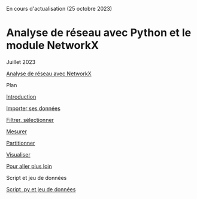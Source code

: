 En cours d'actualisation (25 octobre 2023)

# Analyse de réseau avec Python et le module NetworkX

Juillet 2023

[Analyse de réseau avec NetworkX](https://beauguitte.github.io/analyse-de-reseau-avec-python/)

Plan

[Introduction](https://beauguitte.github.io/analyse-de-reseau-avec-python/index.html)

[Importer ses données](https://beauguitte.github.io/analyse-de-reseau-avec-python/C1_importer.html)

[Filtrer, sélectionner](https://beauguitte.github.io/analyse-de-reseau-avec-python/C2_filtrer.html)

[Mesurer](https://beauguitte.github.io/analyse-de-reseau-avec-python/C3_mesurer.html)

[Partitionner](https://beauguitte.github.io/analyse-de-reseau-avec-python/C4_partitions.html)

[Visualiser](https://beauguitte.github.io/analyse-de-reseau-avec-python/C6_visualiser.html)

[Pour aller plus loin](https://beauguitte.github.io/analyse-de-reseau-avec-python/conclusion.html)

Script et jeu de données

[Script .py et jeu de données](https://github.com/beauguitte/analyse-de-reseau-avec-python/blob/main/2023_07_networkx.zip)
